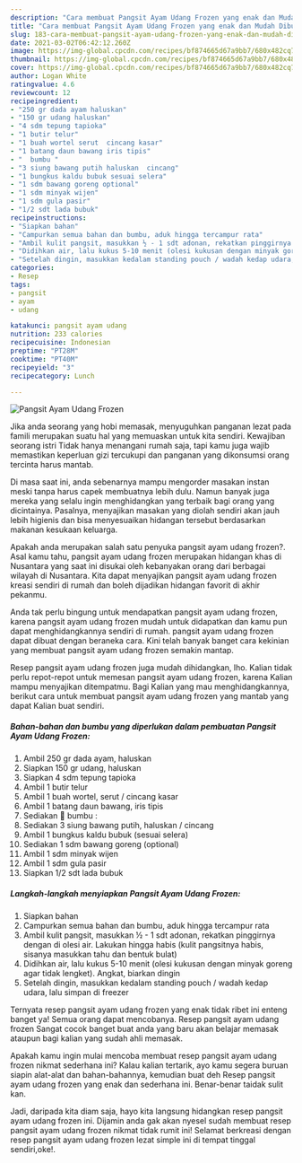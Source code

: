 ```yaml
---
description: "Cara membuat Pangsit Ayam Udang Frozen yang enak dan Mudah Dibuat"
title: "Cara membuat Pangsit Ayam Udang Frozen yang enak dan Mudah Dibuat"
slug: 183-cara-membuat-pangsit-ayam-udang-frozen-yang-enak-dan-mudah-dibuat
date: 2021-03-02T06:42:12.260Z
image: https://img-global.cpcdn.com/recipes/bf874665d67a9bb7/680x482cq70/pangsit-ayam-udang-frozen-foto-resep-utama.jpg
thumbnail: https://img-global.cpcdn.com/recipes/bf874665d67a9bb7/680x482cq70/pangsit-ayam-udang-frozen-foto-resep-utama.jpg
cover: https://img-global.cpcdn.com/recipes/bf874665d67a9bb7/680x482cq70/pangsit-ayam-udang-frozen-foto-resep-utama.jpg
author: Logan White
ratingvalue: 4.6
reviewcount: 12
recipeingredient:
- "250 gr dada ayam haluskan"
- "150 gr udang haluskan"
- "4 sdm tepung tapioka"
- "1 butir telur"
- "1 buah wortel serut  cincang kasar"
- "1 batang daun bawang iris tipis"
- "  bumbu "
- "3 siung bawang putih haluskan  cincang"
- "1 bungkus kaldu bubuk sesuai selera"
- "1 sdm bawang goreng optional"
- "1 sdm minyak wijen"
- "1 sdm gula pasir"
- "1/2 sdt lada bubuk"
recipeinstructions:
- "Siapkan bahan"
- "Campurkan semua bahan dan bumbu, aduk hingga tercampur rata"
- "Ambil kulit pangsit, masukkan ½ - 1 sdt adonan, rekatkan pinggirnya dengan di olesi air. Lakukan hingga habis (kulit pangsitnya habis, sisanya masukkan tahu dan bentuk bulat)"
- "Didihkan air, lalu kukus 5-10 menit (olesi kukusan dengan minyak goreng agar tidak lengket). Angkat, biarkan dingin"
- "Setelah dingin, masukkan kedalam standing pouch / wadah kedap udara, lalu simpan di freezer"
categories:
- Resep
tags:
- pangsit
- ayam
- udang

katakunci: pangsit ayam udang 
nutrition: 233 calories
recipecuisine: Indonesian
preptime: "PT28M"
cooktime: "PT40M"
recipeyield: "3"
recipecategory: Lunch

---
```



![Pangsit Ayam Udang Frozen](https://img-global.cpcdn.com/recipes/bf874665d67a9bb7/680x482cq70/pangsit-ayam-udang-frozen-foto-resep-utama.jpg)

Jika anda seorang yang hobi memasak, menyuguhkan panganan lezat pada famili merupakan suatu hal yang memuaskan untuk kita sendiri. Kewajiban seorang istri Tidak hanya menangani rumah saja, tapi kamu juga wajib memastikan keperluan gizi tercukupi dan panganan yang dikonsumsi orang tercinta harus mantab.

Di masa  saat ini, anda sebenarnya mampu mengorder masakan instan meski tanpa harus capek membuatnya lebih dulu. Namun banyak juga mereka yang selalu ingin menghidangkan yang terbaik bagi orang yang dicintainya. Pasalnya, menyajikan masakan yang diolah sendiri akan jauh lebih higienis dan bisa menyesuaikan hidangan tersebut berdasarkan makanan kesukaan keluarga. 



Apakah anda merupakan salah satu penyuka pangsit ayam udang frozen?. Asal kamu tahu, pangsit ayam udang frozen merupakan hidangan khas di Nusantara yang saat ini disukai oleh kebanyakan orang dari berbagai wilayah di Nusantara. Kita dapat menyajikan pangsit ayam udang frozen kreasi sendiri di rumah dan boleh dijadikan hidangan favorit di akhir pekanmu.

Anda tak perlu bingung untuk mendapatkan pangsit ayam udang frozen, karena pangsit ayam udang frozen mudah untuk didapatkan dan kamu pun dapat menghidangkannya sendiri di rumah. pangsit ayam udang frozen dapat dibuat dengan beraneka cara. Kini telah banyak banget cara kekinian yang membuat pangsit ayam udang frozen semakin mantap.

Resep pangsit ayam udang frozen juga mudah dihidangkan, lho. Kalian tidak perlu repot-repot untuk memesan pangsit ayam udang frozen, karena Kalian mampu menyajikan ditempatmu. Bagi Kalian yang mau menghidangkannya, berikut cara untuk membuat pangsit ayam udang frozen yang mantab yang dapat Kalian buat sendiri.

<!--inarticleads1-->

##### Bahan-bahan dan bumbu yang diperlukan dalam pembuatan Pangsit Ayam Udang Frozen:

1. Ambil 250 gr dada ayam, haluskan
1. Siapkan 150 gr udang, haluskan
1. Siapkan 4 sdm tepung tapioka
1. Ambil 1 butir telur
1. Ambil 1 buah wortel, serut / cincang kasar
1. Ambil 1 batang daun bawang, iris tipis
1. Sediakan  🥥 bumbu :
1. Sediakan 3 siung bawang putih, haluskan / cincang
1. Ambil 1 bungkus kaldu bubuk (sesuai selera)
1. Sediakan 1 sdm bawang goreng (optional)
1. Ambil 1 sdm minyak wijen
1. Ambil 1 sdm gula pasir
1. Siapkan 1/2 sdt lada bubuk




<!--inarticleads2-->

##### Langkah-langkah menyiapkan Pangsit Ayam Udang Frozen:

1. Siapkan bahan
1. Campurkan semua bahan dan bumbu, aduk hingga tercampur rata
1. Ambil kulit pangsit, masukkan ½ - 1 sdt adonan, rekatkan pinggirnya dengan di olesi air. Lakukan hingga habis (kulit pangsitnya habis, sisanya masukkan tahu dan bentuk bulat)
1. Didihkan air, lalu kukus 5-10 menit (olesi kukusan dengan minyak goreng agar tidak lengket). Angkat, biarkan dingin
1. Setelah dingin, masukkan kedalam standing pouch / wadah kedap udara, lalu simpan di freezer




Ternyata resep pangsit ayam udang frozen yang enak tidak ribet ini enteng banget ya! Semua orang dapat mencobanya. Resep pangsit ayam udang frozen Sangat cocok banget buat anda yang baru akan belajar memasak ataupun bagi kalian yang sudah ahli memasak.

Apakah kamu ingin mulai mencoba membuat resep pangsit ayam udang frozen nikmat sederhana ini? Kalau kalian tertarik, ayo kamu segera buruan siapin alat-alat dan bahan-bahannya, kemudian buat deh Resep pangsit ayam udang frozen yang enak dan sederhana ini. Benar-benar taidak sulit kan. 

Jadi, daripada kita diam saja, hayo kita langsung hidangkan resep pangsit ayam udang frozen ini. Dijamin anda gak akan nyesel sudah membuat resep pangsit ayam udang frozen nikmat tidak rumit ini! Selamat berkreasi dengan resep pangsit ayam udang frozen lezat simple ini di tempat tinggal sendiri,oke!.

